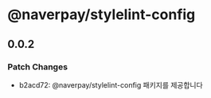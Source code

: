 # @naverpay/stylelint-config

## 0.0.2

### Patch Changes

- b2acd72: @naverpay/stylelint-config 패키지를 제공합니다
